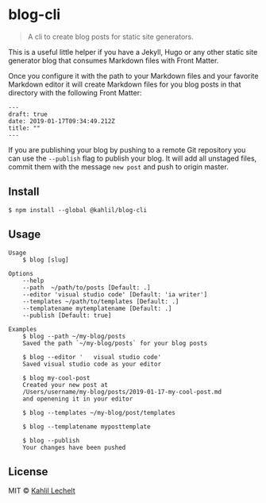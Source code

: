 # blog-cli

> A cli to create blog posts for static site generators.

This is a useful little helper if you have a Jekyll, Hugo or any other
static site generator blog that consumes Markdown files with Front Matter.

Once you configure it with the path to your Markdown files and your favorite Markdown editor
it will create Markdown files for you blog posts in that directory with the following Front Matter:

```
---
draft: true
date: 2019-01-17T09:34:49.212Z
title: ""
---
```

If you are publishing your blog by pushing to a remote Git repository you can use the
`--publish` flag to publish your blog. It will add all unstaged files, commit them with the message
`new post` and push to origin master.

## Install

```
$ npm install --global @kahlil/blog-cli
```

## Usage

```
Usage
	$ blog [slug]

Options
	--help
	--path  ~/path/to/posts [Default: .]
	--editor 'visual studio code' [Default: 'ia writer']
	--templates ~/path/to/templates [Default: .]
    --templatename mytemplatename [Default: .]
	--publish [Default: true]

Examples
	$ blog --path ~/my-blog/posts
	Saved the path `~/my-blog/posts` for your blog posts

	$ blog --editor '	visual studio code'
	Saved visual studio code as your editor

	$ blog my-cool-post
	Created your new post at
	/Users/username/my-blog/posts/2019-01-17-my-cool-post.md
	and openening it in your editor

	$ blog --templates ~/my-blog/post/templates

    $ blog --templatename myposttemplate

	$ blog --publish
	Your changes have been pushed
```

## License

MIT © [Kahlil Lechelt](http://kahlillechelt.com)
